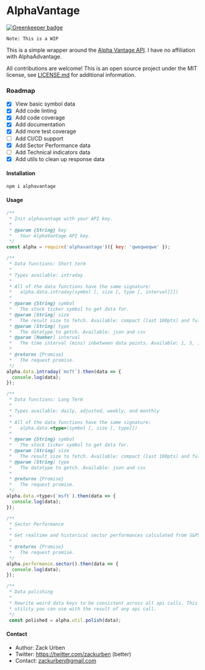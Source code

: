 # AlphaVantage

[![Greenkeeper badge](https://badges.greenkeeper.io/zackurben/alphavantage.svg)](https://greenkeeper.io/)

```
Note: This is a WIP
```

This is a simple wrapper around the [Alpha Vantage API](https://www.alphavantage.co/documentation/). I have no affiliation with AlphaAdvantage.

All contributions are welcome! This is an open source project under the MIT license, see [LICENSE.md](LICENSE.md) for
additional information.

### Roadmap

 - [x] View basic symbol data
 - [x] Add code linting
 - [x] Add code coverage
 - [x] Add documentation
 - [x] Add more test coverage
 - [ ] Add CI/CD support
 - [x] Add Sector Performance data
 - [ ] Add Technical indicators data
 - [x] Add utils to clean up response data

#### Installation
```bash
npm i alphavantage
```

#### Usage
```javascript
/**
 * Init alphavantage with your API key.
 *
 * @param {String} key
 *   Your AlphaVantage API key.
 */
const alpha = require('alphavantage')({ key: 'qweqweqwe' });

/**
 * Data functions: Short term
 *
 * Types available: intraday
 *
 * All of the data functions have the same signature:
 *   alpha.data.intraday(symbol [, size [, type [, interval]]])
 *
 * @param {String} symbol
 *   The stock ticker symbol to get data for.
 * @param [String] size
 *   The result size to fetch. Available: compact (last 100pts) and full (all, very large).
 * @param [String] type
 *   The datatype to getch. Available: json and csv
 * @param [Number] interval
 *   The time interval (mins) inbetween data points. Available: 1, 5, 15, 30, and 60
 *
 * @returns {Promise}
 *   The request promise.
 */
alpha.data.intraday(`msft`).then(data => {
  console.log(data);
});

/**
 * Data functions: Long Term
 *
 * Types available: daily, adjusted, weekly, and monthly
 *
 * All of the data functions have the same signature:
 *   alpha.data.<type>(symbol [, size [, type]])
 *
 * @param {String} symbol
 *   The stock ticker symbol to get data for.
 * @param [String] size
 *   The result size to fetch. Available: compact (last 100pts) and full (all, very large).
 * @param [String] type
 *   The datatype to getch. Available: json and csv
 *
 * @returns {Promise}
 *   The request promise.
 */
alpha.data.<type>(`msft`).then(data => {
  console.log(data);
});

/**
 * Sector Performance
 *
 * Get realtime and historical sector performances calculated from S&P500 incumbents.
 *
 * @returns {Promise}
 *   The request promise.
 */
alpha.performance.sector().then(data => {
  console.log(data);
});

/**
 * Data polishing
 *
 * Rewrite weird data keys to be consistent across all api calls. This is an optional
 * utility you can use with the result of any api call.
 */
 const polished = alpha.util.polish(data);
```

#### Contact
  - Author: Zack Urben
  - Twitter: https://twitter.com/zackurben (better)
  - Contact: zackurben@gmail.com
